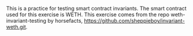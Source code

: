 This is a practice for testing smart contract invariants. The smart contract used for this exercise is WETH. This exercise comes from the repo weth-invariant-testing by horsefacts, https://github.com/sheppieboy/invariant-weth.git.
